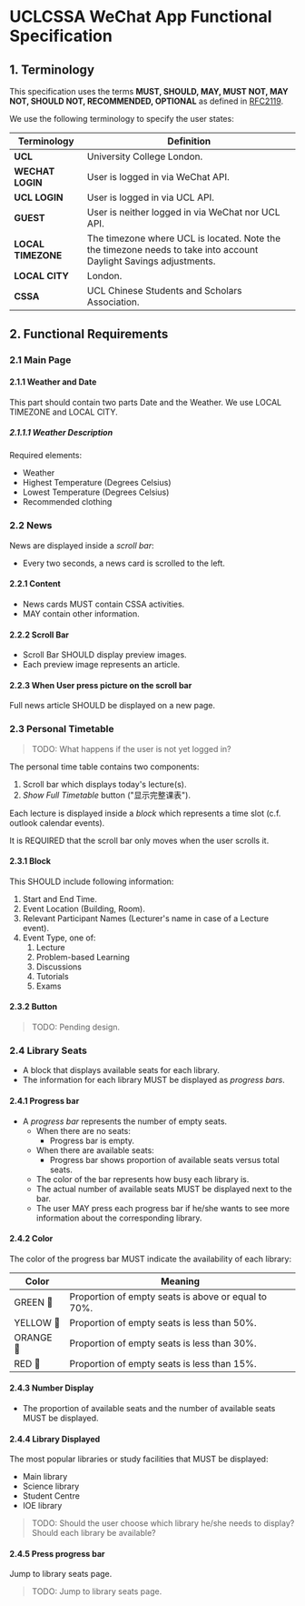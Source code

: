 # UCLCSSA WeChat App Functional Specification

## 1. Terminology

This specification uses the terms **MUST, SHOULD, MAY, MUST NOT, MAY NOT, SHOULD
NOT, RECOMMENDED, OPTIONAL** as defined in [RFC2119](https://tools.ietf.org/html/rfc2119).

We use the following terminology to specify the user states:

| Terminology        | Definition                                                                                                        |
| ------------------ | ----------------------------------------------------------------------------------------------------------------- |
| **UCL**            | University College London.                                                                                        |
| **WECHAT LOGIN**   | User is logged in via WeChat API.                                                                                 |
| **UCL LOGIN**      | User is logged in via UCL API.                                                                                    |
| **GUEST**          | User is neither logged in via WeChat nor UCL API.                                                                 |
| **LOCAL TIMEZONE** | The timezone where UCL is located. Note the the timezone needs to take into account Daylight Savings adjustments. |
| **LOCAL CITY**     | London.                                                                                                           |
| **CSSA**           | UCL Chinese Students and Scholars Association.                                                                    |

## 2. Functional Requirements

### 2.1 Main Page

#### 2.1.1 Weather and Date

This part should contain two parts Date and the Weather. We use LOCAL TIMEZONE and LOCAL CITY.

##### 2.1.1.1 Weather Description

Required elements:

- Weather
- Highest Temperature (Degrees Celsius)
- Lowest Temperature (Degrees Celsius)
- Recommended clothing

### 2.2 News

News are displayed inside a *scroll bar*:

- Every two seconds, a news card is scrolled to the left.

#### 2.2.1 Content

- News cards MUST contain CSSA activities.
- MAY contain other information.

#### 2.2.2 Scroll Bar

- Scroll Bar SHOULD display preview images.
- Each preview image represents an article.

#### 2.2.3 When User press picture on the scroll bar

Full news article SHOULD be displayed on a new page.

### 2.3 Personal Timetable

> TODO: What happens if the user is not yet logged in?

The personal time table contains two components:

1. Scroll bar which displays today's lecture(s).
2. *Show Full Timetable* button ("显示完整课表").

Each lecture is displayed inside a *block* which represents a time slot (c.f.
outlook calendar events).

It is REQUIRED that the scroll bar only moves when the user scrolls it.

#### 2.3.1 Block

This SHOULD include following information:

1. Start and End Time.
2. Event Location (Building, Room).
3. Relevant Participant Names (Lecturer's name in case of a Lecture event).
4. Event Type, one of:
   1. Lecture
   2. Problem-based Learning
   3. Discussions
   4. Tutorials
   5. Exams

#### 2.3.2 Button

> TODO: Pending design.

### 2.4 Library Seats

- A block that displays available seats for each library.
- The information for each library MUST be displayed as *progress bars*.

#### 2.4.1 Progress bar

- A *progress bar* represents the number of empty seats.
  - When there are no seats:
    - Progress bar is empty.
  - When there are available seats:
    - Progress bar shows proportion of available seats versus total seats.
  - The color of the bar represents how busy each library is.
  - The actual number of available seats MUST be displayed next to the bar.
  - The user MAY press each progress bar if he/she wants to see more information
   about the corresponding library.

#### 2.4.2 Color

The color of the progress bar MUST indicate the availability of each library:

| Color                         | Meaning                                             |
| ----------------------------- | --------------------------------------------------- |
| GREEN :green_heart:           | Proportion of empty seats is above or equal to 70%. |
| YELLOW :yellow_heart:         | Proportion of empty seats is less than 50%.         |
| ORANGE :large_orange_diamond: | Proportion of empty seats is less than 30%.         |
| RED :red_circle:              | Proportion of empty seats is less than 15%.         |

#### 2.4.3 Number Display

- The proportion of available seats and the number of available seats MUST be
displayed.

#### 2.4.4 Library Displayed

The most popular libraries or study facilities that MUST be displayed:

- Main library
- Science library
- Student Centre
- IOE library

> TODO: Should the user choose which library he/she needs to display?
> Should each library be available?

#### 2.4.5 Press progress bar

Jump to library seats page.

> TODO: Jump to library seats page.
